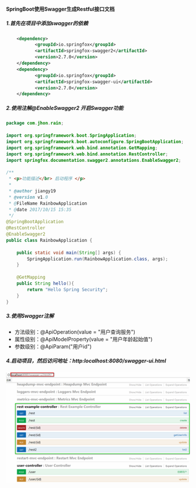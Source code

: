 #### SpringBoot使用Swagger生成Restful接口文档 

##### 1.首先在项目中添加swagger的依赖
```xml
    <dependency>
           <groupId>io.springfox</groupId>
           <artifactId>springfox-swagger2</artifactId>
           <version>2.7.0</version>
    </dependency>
    <dependency>
           <groupId>io.springfox</groupId>
           <artifactId>springfox-swagger-ui</artifactId>
           <version>2.7.0</version>
    </dependency> 
```

##### 2.使用注解@EnableSwagger2 开启Swagger功能
```java
package com.jhon.rain;

import org.springframework.boot.SpringApplication;
import org.springframework.boot.autoconfigure.SpringBootApplication;
import org.springframework.web.bind.annotation.GetMapping;
import org.springframework.web.bind.annotation.RestController;
import springfox.documentation.swagger2.annotations.EnableSwagger2;

/**
 * <p>功能描述</br> 启动程序 </p>
 *
 * @author jiangy19
 * @version v1.0
 * @FileName RainbowApplication
 * @date 2017/10/15 15:35
 */
@SpringBootApplication
@RestController
@EnableSwagger2
public class RainbowApplication {

	public static void main(String[] args) {
		SpringApplication.run(RainbowApplication.class, args);
	}

	@GetMapping
	public String hello(){
		return "Hello Spring Security";
	}
}

```


##### 3.使用Swagger注解
* 方法级别：@ApiOperation(value = "用户查询服务")
* 属性级别：@ApiModelProperty(value = "用户年龄起始值")
* 参数级别：@ApiParam("用户id")

##### 4.启动项目，然后访问地址：http:localhost:8080/swagger-ui.html
![Swagger-Restful-API](../../photos/RestfulAPI-Swaggeruipage.png)
